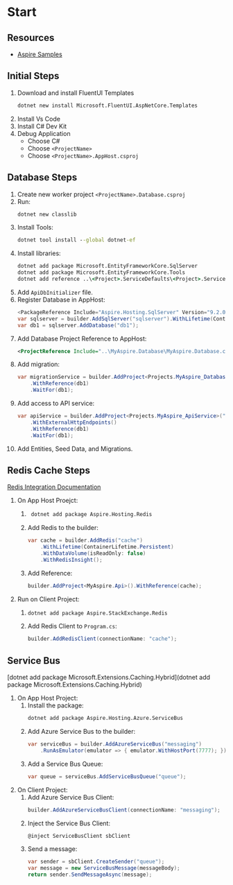 # Start

## Resources
- [Aspire Samples](https://github.com/dotnet/aspire-samples.git)

## Initial Steps
1. Download and install FluentUI Templates
    ```cmd
    dotnet new install Microsoft.FluentUI.AspNetCore.Templates
    ```
2. Install Vs Code
3. Install C# Dev Kit
4. Debug Application
    - Choose C#
    - Choose `<ProjectName>`
    - Choose `<ProjectName>.AppHost.csproj`

## Database Steps
1. Create new worker project `<ProjectName>.Database.csproj`
2. Run:
    ```cmd
    dotnet new classlib
    ```
3. Install Tools:
    ```cmd
    dotnet tool install --global dotnet-ef
    ```
4. Install libraries:
    ```cmd
    dotnet add package Microsoft.EntityFrameworkCore.SqlServer
    dotnet add package Microsoft.EntityFrameworkCore.Tools
    dotnet add reference ..\<Project>.ServiceDefaults\<Project>.ServiceDefaults.csproj
    ```
5. Add `ApiDbInitializer` file.
6. Register Database in AppHost:
    ```csharp
    <PackageReference Include="Aspire.Hosting.SqlServer" Version="9.2.0" />
    var sqlserver = builder.AddSqlServer("sqlserver").WithLifetime(ContainerLifetime.Persistent);
    var db1 = sqlserver.AddDatabase("db1");
    ```
7. Add Database Project Reference to AppHost:
    ```xml
    <ProjectReference Include="..\MyAspire.Database\MyAspire.Database.csproj" />
    ```
8. Add migration:
    ```csharp
    var migrationService = builder.AddProject<Projects.MyAspire_Database>("migration")
        .WithReference(db1)
        .WaitFor(db1);
    ```
9. Add access to API service:
    ```csharp
    var apiService = builder.AddProject<Projects.MyAspire_ApiService>("apiservice")
        .WithExternalHttpEndpoints()
        .WithReference(db1)
        .WaitFor(db1);
    ```
10. Add Entities, Seed Data, and Migrations.

## Redis Cache Steps
[Redis Integration Documentation](https://learn.microsoft.com/en-us/dotnet/aspire/caching/stackexchange-redis-integration?tabs=dotnet-cli&pivots=redis)

1. On App Host Proejct:
    1. ```cmd
        dotnet add package Aspire.Hosting.Redis
        ```
    2. Add Redis to the builder:
        ```csharp
        var cache = builder.AddRedis("cache")
            .WithLifetime(ContainerLifetime.Persistent)
            .WithDataVolume(isReadOnly: false)
            .WithRedisInsight();
        ```
    3. Add Reference:
        ```csharp
        builder.AddProject<MyAspire.Api>().WithReference(cache);
        ```
2. Run on Client Project:
    1.  ```cmd
        dotnet add package Aspire.StackExchange.Redis
        ```
    2. Add Redis Client to `Program.cs`:
        ```csharp
        builder.AddRedisClient(connectionName: "cache");
        ```

## Service Bus
[dotnet add package Microsoft.Extensions.Caching.Hybrid](dotnet add package Microsoft.Extensions.Caching.Hybrid)

1. On App Host Project:
    1. Install the package:
        ```cmd
        dotnet add package Aspire.Hosting.Azure.ServiceBus
        ```
    2. Add Azure Service Bus to the builder:
        ```csharp
        var serviceBus = builder.AddAzureServiceBus("messaging")
            .RunAsEmulator(emulator => { emulator.WithHostPort(7777); });
        ```
    3. Add a Service Bus Queue:
        ```csharp
        var queue = serviceBus.AddServiceBusQueue("queue");
        ```
2. On Client Project:
    1. Add Azure Service Bus Client:
        ```csharp
        builder.AddAzureServiceBusClient(connectionName: "messaging");
        ```
    2. Inject the Service Bus Client:
        ```csharp
        @inject ServiceBusClient sbClient
        ```
    3. Send a message:
        ```csharp
        var sender = sbClient.CreateSender("queue");
        var message = new ServiceBusMessage(messageBody);
        return sender.SendMessageAsync(message);
        ```